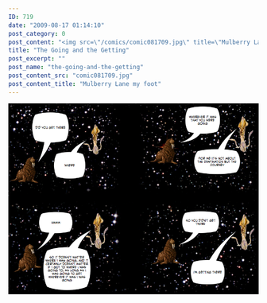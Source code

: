 ```yaml
---
ID: 719
date: "2009-08-17 01:14:10"
post_category: 0
post_content: "<img src=\"/comics/comic081709.jpg\" title=\"Mulberry Lane my foot\" />"
title: "The Going and the Getting"
post_excerpt: ""
post_name: "the-going-and-the-getting"
post_content_src: "comic081709.jpg"
post_content_title: "Mulberry Lane my foot"
---
```



[![Mulberry Lane my foot](/comics-hi-res/comic081709.jpg)](/comics-hi-res/comic081709.jpg "Mulberry Lane my foot")
